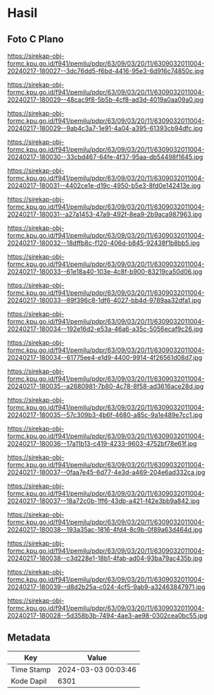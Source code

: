 # Hasil

## Foto C Plano

https://sirekap-obj-formc.kpu.go.id/f941/pemilu/pdpr/63/09/03/20/11/6309032011004-20240217-180027--3dc76dd5-f6bd-4416-95e3-6d916c74850c.jpg

https://sirekap-obj-formc.kpu.go.id/f941/pemilu/pdpr/63/09/03/20/11/6309032011004-20240217-180029--48cac9f8-5b5b-4cf8-ad3d-4019a0aa09a0.jpg

https://sirekap-obj-formc.kpu.go.id/f941/pemilu/pdpr/63/09/03/20/11/6309032011004-20240217-180029--9ab4c3a7-1e91-4a04-a395-61393cb94dfc.jpg

https://sirekap-obj-formc.kpu.go.id/f941/pemilu/pdpr/63/09/03/20/11/6309032011004-20240217-180030--33cbd467-64fe-4f37-95aa-db54498f1645.jpg

https://sirekap-obj-formc.kpu.go.id/f941/pemilu/pdpr/63/09/03/20/11/6309032011004-20240217-180031--4402ce1e-d19c-4950-b5e3-8fd0e142413e.jpg

https://sirekap-obj-formc.kpu.go.id/f941/pemilu/pdpr/63/09/03/20/11/6309032011004-20240217-180031--a27a1453-47a9-492f-8ea9-2b9aca987963.jpg

https://sirekap-obj-formc.kpu.go.id/f941/pemilu/pdpr/63/09/03/20/11/6309032011004-20240217-180032--18dffb8c-f120-406d-b845-92438f1b8bb5.jpg

https://sirekap-obj-formc.kpu.go.id/f941/pemilu/pdpr/63/09/03/20/11/6309032011004-20240217-180033--61e18a40-103e-4c8f-b900-83219ca50d06.jpg

https://sirekap-obj-formc.kpu.go.id/f941/pemilu/pdpr/63/09/03/20/11/6309032011004-20240217-180033--89f396c8-1df6-4027-bb4d-9789aa32dfa1.jpg

https://sirekap-obj-formc.kpu.go.id/f941/pemilu/pdpr/63/09/03/20/11/6309032011004-20240217-180034--192e16d2-e53a-46a6-a35c-5056ecaf9c26.jpg

https://sirekap-obj-formc.kpu.go.id/f941/pemilu/pdpr/63/09/03/20/11/6309032011004-20240217-180034--61775ee4-e1d9-4400-9914-4f26561d08d7.jpg

https://sirekap-obj-formc.kpu.go.id/f941/pemilu/pdpr/63/09/03/20/11/6309032011004-20240217-180035--a2680981-7b80-4c78-8f58-ad3616ace28d.jpg

https://sirekap-obj-formc.kpu.go.id/f941/pemilu/pdpr/63/09/03/20/11/6309032011004-20240217-180035--57c309b3-4b6f-4680-a85c-9a1e489e7cc1.jpg

https://sirekap-obj-formc.kpu.go.id/f941/pemilu/pdpr/63/09/03/20/11/6309032011004-20240217-180036--17a11b13-c419-4233-9603-4752bf78e61f.jpg

https://sirekap-obj-formc.kpu.go.id/f941/pemilu/pdpr/63/09/03/20/11/6309032011004-20240217-180037--0faa7e45-6d77-4e3d-a469-204e6ad332ca.jpg

https://sirekap-obj-formc.kpu.go.id/f941/pemilu/pdpr/63/09/03/20/11/6309032011004-20240217-180037--18a72c0b-1ff6-43db-a421-f42e3bb9a842.jpg

https://sirekap-obj-formc.kpu.go.id/f941/pemilu/pdpr/63/09/03/20/11/6309032011004-20240217-180038--193a35ac-1816-4fd4-8c9b-0f89a63d464d.jpg

https://sirekap-obj-formc.kpu.go.id/f941/pemilu/pdpr/63/09/03/20/11/6309032011004-20240217-180038--c3d228e1-18b1-4fab-ad04-93ba79ac435b.jpg

https://sirekap-obj-formc.kpu.go.id/f941/pemilu/pdpr/63/09/03/20/11/6309032011004-20240217-180039--d8d2b25a-c024-4cf5-9ab9-a32463847971.jpg

https://sirekap-obj-formc.kpu.go.id/f941/pemilu/pdpr/63/09/03/20/11/6309032011004-20240217-180028--5d358b3b-7494-4ae3-ae98-0302cea0bc55.jpg


## Metadata

| Key        | Value               |
| ---------- | ------------------- |
| Time Stamp | 2024-03-03 00:03:46 |
| Kode Dapil | 6301                |



